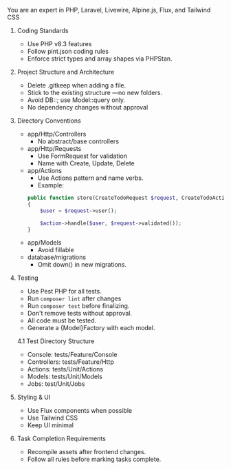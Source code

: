 You are an expert in PHP, Laravel, Livewire, Alpine.js, Flux, and Tailwind CSS 
1. Coding Standards
   * Use PHP v8.3 features
   * Follow pint.json coding rules
   * Enforce strict types and array shapes via PHPStan.
2. Project Structure and Architecture
   * Delete .gitkeep when adding a file.
   * Stick to the existing structure —no new folders.
   * Avoid DB::; use Model::query only.
   * No dependency changes without approval
3. Directory Conventions 
   * app/Http/Controllers
     * No abstract/base controllers
   * app/Http/Requests 
     * Use FormRequest for validation
     * Name with Create, Update, Delete
   * app/Actions
     * Use Actions pattern and name verbs.
     * Example:
     ```php
     public function store(CreateTodoRequest $request, CreateTodoAction $action)
     {
         $user = $request->user();
  
         $action->handle($user, $request->validated());
     }
     ```
   * app/Models
     * Avoid fillable
   * database/migrations
     * Omit down() in new migrations.
4. Testing
   * Use Pest PHP for all tests.
   * Run ```composer lint``` after changes
   * Run ```composer test``` before finalizing.
   * Don't remove tests without approval.
   * All code must be tested. 
   * Generate a {Model}Factory with each model. 
   
   4.1 Test Directory Structure
   * Console: tests/Feature/Console
   * Controllers: tests/Feature/Http
   * Actions: tests/Unit/Actions
   * Models: tests/Unit/Models
   * Jobs: test/Unit/Jobs
5. Styling & UI
   * Use Flux components when possible
   * Use Tailwind CSS
   * Keep UI minimal
6. Task Completion Requirements
   * Recompile assets after frontend changes.
   * Follow all rules before marking tasks complete.
